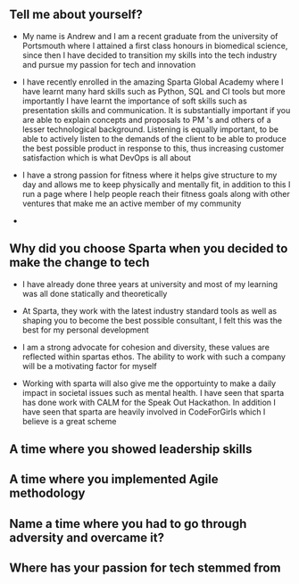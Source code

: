 
## Tell me about yourself?

- My name is Andrew and I am a recent graduate from the university of Portsmouth where I attained a first class honours in biomedical science,
since then I have decided to transition my skills into the tech industry and pursue my passion for tech and innovation

- I have recently enrolled in the amazing Sparta Global Academy where I have learnt many hard skills such as Python, SQL and CI tools but
more importantly I have learnt the importance of soft skills such as presentation skills and communication. It is substantially important if you
are able to explain concepts and proposals to PM 's and others of a lesser technological background. Listening is equally important, to be able to
actively listen to the demands of the client to be able to produce the best possible product in response to this, thus increasing customer satisfaction
which is what DevOps is all about

- I have a strong passion for fitness where it helps give structure to my day and allows me to keep physically and mentally fit, in addition to this I run a page where I help people
reach their fitness goals along with other ventures that make me an active member of my community

-

## Why did you choose Sparta when you decided to make the change to tech

- I have already done three years at university and most of my learning was all done statically and theoretically

- At Sparta, they work with the latest industry standard tools as well as shaping you to become the best possible consultant, I felt this was the best for my personal development


- I am a strong advocate for cohesion and diversity, these values are reflected within spartas ethos. The ability to work with such a company will be a motivating factor for myself

- Working with sparta will also give me the opportuinty to make a daily impact in societal issues such as mental health. I have seen that sparta has done work with CALM for the Speak Out Hackathon. In addition I have seen that sparta are heavily involved in CodeForGirls which I believe is a great scheme



## A time where you showed leadership skills

## A time where you implemented Agile methodology

## Name a time where you had to go through adversity and overcame it?

## Where has your passion for tech stemmed from

